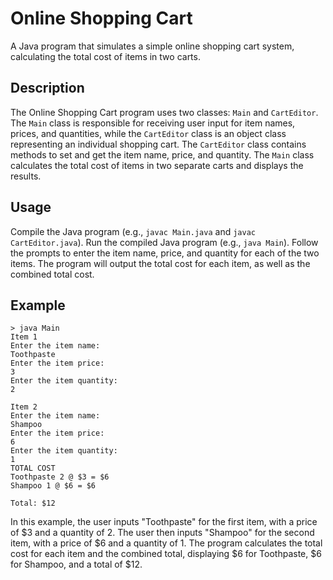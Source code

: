 # Online Shopping Cart

A Java program that simulates a simple online shopping cart system, calculating the total cost of items in two carts.

## Description

The Online Shopping Cart program uses two classes: `Main` and `CartEditor`. The `Main` class is responsible for receiving user input for item names, prices, and quantities, while the `CartEditor` class is an object class representing an individual shopping cart. The `CartEditor` class contains methods to set and get the item name, price, and quantity. The `Main` class calculates the total cost of items in two separate carts and displays the results.

## Usage

Compile the Java program (e.g., `javac Main.java` and `javac CartEditor.java`).
Run the compiled Java program (e.g., `java Main`).
Follow the prompts to enter the item name, price, and quantity for each of the two items.
The program will output the total cost for each item, as well as the combined total cost.

## Example

```plaintext
> java Main
Item 1
Enter the item name:
Toothpaste
Enter the item price:
3
Enter the item quantity:
2

Item 2
Enter the item name:
Shampoo
Enter the item price:
6
Enter the item quantity:
1
TOTAL COST
Toothpaste 2 @ $3 = $6
Shampoo 1 @ $6 = $6

Total: $12
```
In this example, the user inputs "Toothpaste" for the first item, with a price of $3 and a quantity of 2. The user then inputs "Shampoo" for the second item, with a price of $6 and a quantity of 1. The program calculates the total cost for each item and the combined total, displaying $6 for Toothpaste, $6 for Shampoo, and a total of $12.
